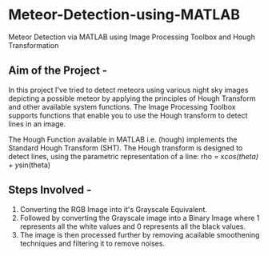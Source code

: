 # Meteor-Detection-using-MATLAB
Meteor Detection via MATLAB using Image Processing Toolbox and Hough Transformation
## Aim of the Project - 
In this project I've tried to detect meteors using various night sky images depicting a possible meteor by applying the principles of Hough Transform and other available system functions.
The Image Processing Toolbox supports functions that enable you to use the Hough transform to detect lines in an image.

The Hough Function available in MATLAB i.e. (hough) implements the Standard Hough Transform (SHT). The Hough transform is designed to detect lines, using the parametric representation of a line:
rho = x*cos(theta) + y*sin(theta)

## Steps Involved - 
1) Converting the RGB Image into it's Grayscale Equivalent.
2) Followed by converting the Grayscale image into a Binary Image where 1 represents all the white values and 0 represents all the black values. 
3) The image is then processed further by removing acailable smoothening techniques and filtering it to remove noises.
